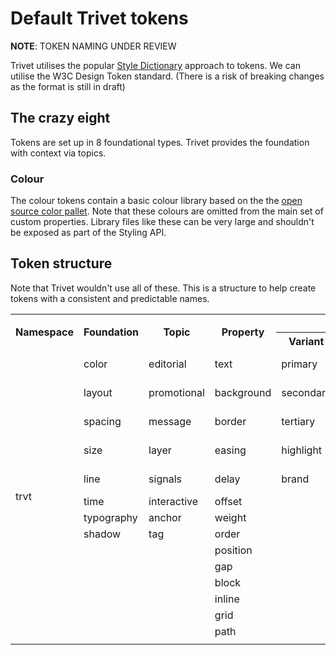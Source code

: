 # Default Trivet tokens

**NOTE**: TOKEN NAMING UNDER REVIEW

Trivet utilises the popular [Style Dictionary](https://amzn.github.io/style-dictionary) approach to tokens. We can utilise the W3C Design Token standard. (There is a risk of breaking changes as the format is still in draft)

## The crazy eight

Tokens are set up in 8 foundational types.
Trivet provides the foundation with context via topics.

### Colour

The colour tokens contain a basic colour library based on the the [open source color pallet](https://yeun.github.io/open-color/).
Note that these colours are omitted from the main set of custom properties. Library files like these can be very large and shouldn't be exposed as part of the Styling API.

## Token structure

Note that Trivet wouldn't use all of these. This is a structure to help create tokens with a consistent and predictable names.

<table>
		<tr>
			<th rowspan="2">Namespace</th>
			<th rowspan="2">Foundation</th>
			<th rowspan="2">Topic</th>
			<th rowspan="2">Property</th>
			<th colspan="3">Modifier</th>
		</tr>
		<tr>
			<th>Variant</th><th>Range</th><th>State</th>
		</tr>
		<tr>
			<td rowspan="80">trvt</td><td>color</td><td>editorial</td><td>text</td><td>primary</td><td>000-100</td><td>hover</td>
		</tr>
		<tr>
			<td>layout</td><td>promotional</td><td>background</td><td>secondary</td><td>light-bold</td><td>visited</td>
		</tr>
		<tr>
			<td>spacing</td><td>message</td><td>border</td><td>tertiary</td><td>thin-thick</td><td>active</td></tr>
		<tr>
			<td>size</td><td>layer</td><td>easing</td><td>highlight</td><td>low-high</td><td>focus</td></tr>
		<tr>
			<td>line</td><td>signals</td><td>delay</td><td>brand</td><td>small-large</td><td>readonly</td></tr>
		<tr>
			<td>time</td><td>interactive</td><td>offset</td><td></td><td></td><td>invalid</td>
		</tr>
		<tr>
			<td>typography</td><td>anchor</td><td>weight</td><td></td><td></td><td>&lt;boolean&gt;</td>
		</tr>
		<tr>
			<td>shadow</td><td>tag</td><td>order</td><td></td><td></td><td>pending</td>
		</tr>
		<tr>
			<td rowspan="80"></td><td></td><td>position</td><td></td><td></td><td>onhold</td>
		</tr>
		<tr>
			<td></td><td>gap</td><td></td><td></td><td>ready</td>
		</tr>
		<tr>
			<td></td><td>block</td><td></td><td></td><td>loaded</td>
		</tr>
		<tr>
			<td></td><td>inline</td><td></td><td></td><td>complete</td>
		</tr>
		<tr>
			<td></td><td>grid</td><td></td><td></td><td>aborted</td>
		</tr>
		<tr>
			<td></td><td>path</td><td></td><td></td><td>error</td>
		</tr>
		<tr>
			<td></td><td></td><td></td><td></td><td></td>
		</tr>

</table>
